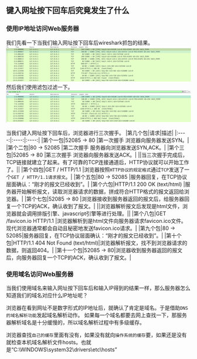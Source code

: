 ## 键入网址按下回车后究竟发生了什么

### 使用IP地址访问Web服务器
我们先看一下当我们输入网址按下回车后wireshark抓包的结果。
![wireshark抓包的结果](../image/%E7%BD%91%E7%BB%9C/1.png)
然后我们使用滤包过滤一下。
![wireshark滤包的结果](../image/%E7%BD%91%E7%BB%9C/2.png)

当我们键入网址按下回车后，浏览器进行三次握手。
|第几个包|请求|描述|
|:----:|:----:|:----:|
|第个一包|52085 -> 80  |第一次握手  浏览器向服务器发送SYN。|
|第个二包|80 -> 52085  |第二次握手  服务器向浏览器发送SYN,ACK。|
|第个三包|52085 -> 80  |第三次握手  浏览器向服务器发送ACK。|
||当三次握手完成后，TCP链接就建立了起来。有了可靠的TCP连接通道后，HTTP协议就可以开始工作了。||
|第个四包|GET / HTTP/1.1 |浏览器按照`HTTP协议的规定格式`通过`TCP`发送了一个`GET / HTTP/1.1请求报文`。|
|第个五包|80 -> 52085  |服务器回复，在TCP协议层面确认：“刚才的报文已经收到”。|
|第个六包|HTTP/1.1 200 OK (text/html)  |服务器开始解析报文，读取浏览器请求的数据，拼成符合HTTP格式的报文返回给浏览器。|
|第个七包|52085 -> 80  |浏览器接收到服务器返回的报文后，给服务器回复一个TCP的ACK，确认收到了报文。|
||浏览器解析报文后发现是html文件，浏览器就会调用排版引擎、javascript引擎等进行处理。||
|第个八包|GET /favicon.io HTTP/1.1 |浏览器解析到是html文件向服务器请求favicon.ico文件。现代浏览器通常都会自动且秘密地发送favicon.ico请求。|
|第九个包|80 -> 52085|服务器回复，在TCP协议层面确认：“刚才的报文已经收到”。|
|第十个包|HTTP/1.1 404 Not Found (text/html)|浏览器解析报文，找不到浏览器请求的数据，则返回404。|
|第十一个包|52085 -> 80|浏览器收到服务器返回的报文后，向服务器回复一个TCP的ACK，确认收到了报文。|

### 使用域名访问Web服务器
当我们使用域名来输入网址按下回车后和输入IP得到的结果一样，那么服务器怎么知道我们的域名对应什么IP地址呢？

浏览器在看到网址不是数字形式的IP地址后，就确认了肯定是域名。于是借助`DNS的域名解析功能`发起域名解析动作。
如果每一个域名都要去网上查找一下，那服务器解析域名是十分缓慢的，所以域名解析过程中有多级缓存。

浏览器查找`自己的缓存`里面有没有，如果没有就向`操作系统的缓存`要，如果还是没有就检查本机域名解析文件hosts。也就是“C:\WINDOWS\system32\drivers\etc\hosts”
